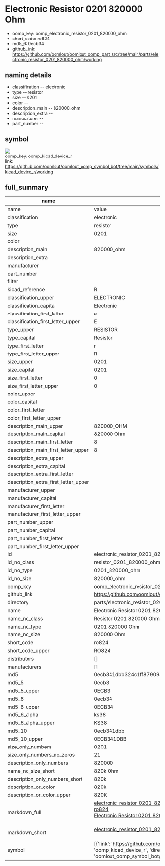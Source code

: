 # Electronic Resistor 0201 820000 Ohm

  
* oomp_key: oomp_electronic_resistor_0201_820000_ohm 
* short_code: ro824
* md5_6: 0ecb34  
* github_link: https://github.com/oomlout/oomlout_oomp_part_src/tree/main/parts/electronic_resistor_0201_820000_ohm/working  
## naming details
* classification -- electronic
* type -- resistor
* size -- 0201
* color -- 
* description_main -- 820000_ohm
* description_extra -- 
* manucaturer -- 
* part_number -- 



## symbol

![](symbol/{index}}/working/working_600.png)  
oomp_key: oomp_kicad_device_r  
link: https://github.com/oomlout/oomlout_oomp_symbol_bot/tree/main/symbols/kicad_device_r/working  


## full_summary
| name | value | 
| --- | --- | 
| name | value | 
| classification | electronic | 
| type | resistor | 
| size | 0201 | 
| color |  | 
| description_main | 820000_ohm | 
| description_extra |  | 
| manufacturer |  | 
| part_number |  | 
| filter |  | 
| kicad_reference | R | 
| classification_upper | ELECTRONIC | 
| classification_capital | Electronic | 
| classification_first_letter | e | 
| classification_first_letter_upper | E | 
| type_upper | RESISTOR | 
| type_capital | Resistor | 
| type_first_letter | r | 
| type_first_letter_upper | R | 
| size_upper | 0201 | 
| size_capital | 0201 | 
| size_first_letter | 0 | 
| size_first_letter_upper | 0 | 
| color_upper |  | 
| color_capital |  | 
| color_first_letter |  | 
| color_first_letter_upper |  | 
| description_main_upper | 820000_OHM | 
| description_main_capital | 820000 Ohm | 
| description_main_first_letter | 8 | 
| description_main_first_letter_upper | 8 | 
| description_extra_upper |  | 
| description_extra_capital |  | 
| description_extra_first_letter |  | 
| description_extra_first_letter_upper |  | 
| manufacturer_upper |  | 
| manufacturer_capital |  | 
| manufacturer_first_letter |  | 
| manufacturer_first_letter_upper |  | 
| part_number_upper |  | 
| part_number_capital |  | 
| part_number_first_letter |  | 
| part_number_first_letter_upper |  | 
| id | electronic_resistor_0201_820000_ohm | 
| id_no_class | resistor_0201_820000_ohm | 
| id_no_type | 0201_820000_ohm | 
| id_no_size | 820000_ohm | 
| oomp_key | oomp_electronic_resistor_0201_820000_ohm | 
| github_link | https://github.com/oomlout/oomlout_oomp_part_src/tree/main/parts/electronic_resistor_0201_820000_ohm/working | 
| directory | parts/electronic_resistor_0201_820000_ohm | 
| name | Electronic Resistor 0201 820000 Ohm | 
| name_no_class | Resistor 0201 820000 Ohm | 
| name_no_type | 0201 820000 Ohm | 
| name_no_size | 820000 Ohm | 
| short_code | ro824 | 
| short_code_upper | RO824 | 
| distributors | [] | 
| manufacturers | [] | 
| md5 | 0ecb341dbb324c1ff87909a99f7ce603 | 
| md5_5 | 0ecb3 | 
| md5_5_upper | 0ECB3 | 
| md5_6 | 0ecb34 | 
| md5_6_upper | 0ECB34 | 
| md5_6_alpha | ks38 | 
| md5_6_alpha_upper | KS38 | 
| md5_10 | 0ecb341dbb | 
| md5_10_upper | 0ECB341DBB | 
| size_only_numbers | 0201 | 
| size_only_numbers_no_zeros | 21 | 
| description_only_numbers | 820000 | 
| name_no_size_short | 820k Ohm | 
| description_only_numbers_short | 820k | 
| description_or_color | 820k | 
| description_or_color_upper | 820K | 
| markdown_full | [electronic_resistor_0201_820000_ohm](https://github.com/oomlout/oomlout_oomp_part_src/tree/main/parts/electronic_resistor_0201_820000_ohm/working)<br>[ro824](https://github.com/oomlout/oomlout_oomp_part_src/tree/main/parts/electronic_resistor_0201_820000_ohm/working)<br>[Electronic Resistor 0201 820000 Ohm](https://github.com/oomlout/oomlout_oomp_part_src/tree/main/parts/electronic_resistor_0201_820000_ohm/working)<br><br> | 
| markdown_short | [electronic_resistor_0201_820000_ohm](https://github.com/oomlout/oomlout_oomp_part_src/tree/main/parts/electronic_resistor_0201_820000_ohm/working)<br><br> | 
| symbol | [{'link': 'https://github.com/oomlout/oomlout_oomp_symbol_bot/tree/main/symbols/kicad_device_r', 'oomp_key': 'oomp_kicad_device_r', 'directory': 'oomlout_oomp_symbol_bot/symbols/kicad_device_r//working/working.kicad_sym', 'index': 0}] | 

